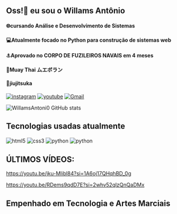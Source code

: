 ## Oss!🥋 eu sou o Willams Antônio
#### 🌐cursando Análise e Desenvolvimento de Sistemas
#### 💻Atualmente focado no Python para construção de sistemas web
#### ⚓Aprovado no CORPO DE FUZILEIROS NAVAIS em 4 meses
#### 🥊Muay Thai ムエボラン
#### 🥋jiujitsuka



[![instagram](https://img.shields.io/badge/Instagram-E4405F?style=for-the-badge&logo=instagram&logoColor=white)](https://www.instagram.com/willams_antoni0/)
[![youtube](https://img.shields.io/badge/YouTube-FF0000?style=for-the-badge&logo=youtube&logoColor=white)](https://img.shields.io/badge/YouTube-FF0000?style=for-the-badge&logo=youtube&logoColor=white)
[![Gmail](https://img.shields.io/badge/Gmail-D14836?style=for-the-badge&logo=gmail&logoColor=white)](https://www.gmai.com/WillamsAntonio)


![WillamsAntoni0 GitHub stats](https://github-readme-stats.vercel.app/api?username=WillamsANtoni0&show_icons=true&theme=transparent)


## Tecnologias usadas atualmente

<div style="display: inline_block">  
<img align="center" alt="html5"  src="https://img.shields.io/badge/HTML5-E34F26?style=for-the-badge&logo=html5&logoColor=white"/>
<img align="center" alt="css3"  src="https://img.shields.io/badge/CSS3-1572B6?style=for-the-badge&logo=css3&logoColor=white"/>
<img align="center" alt="python"  src="https://img.shields.io/badge/Python-3776AB?style=for-the-badge&logo=python&logoColor=white"/>
<img align="center" alt="python"  src="https://img.shields.io/badge/JavaScript-F7DF1E?style=for-the-badge&logo=javascript&logoColor=black"/>

</div>

## ÚLTIMOS VÍDEOS:
https://youtu.be/jku-Mlibl84?si=1A6oj17QHqhBD_0g

https://youtu.be/RDems9qdD7E?si=2whv52qlzQnQaDMx

## Empenhado em Tecnologia e Artes Marciais
